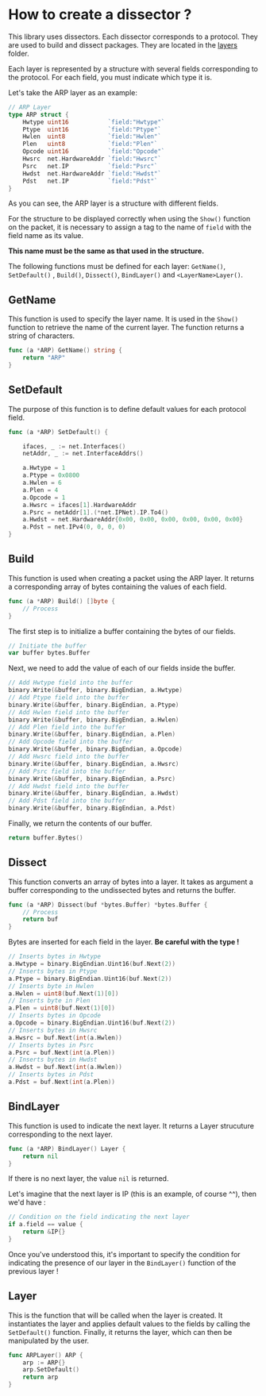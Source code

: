 # How to create a dissector ?

This library uses dissectors. Each dissector corresponds to a protocol. They are used to build and dissect packages. They are located in the [layers](../layers/) folder.

Each layer is represented by a structure with several fields corresponding to the protocol. For each field, you must indicate which type it is.  

Let's take the ARP layer as an example:

```go
// ARP Layer
type ARP struct {
	Hwtype uint16           `field:"Hwtype"`
	Ptype  uint16           `field:"Ptype"`
	Hwlen  uint8            `field:"Hwlen"`
	Plen   uint8            `field:"Plen"`
	Opcode uint16           `field:"Opcode"`
	Hwsrc  net.HardwareAddr `field:"Hwsrc"`
	Psrc   net.IP           `field:"Psrc"`
	Hwdst  net.HardwareAddr `field:"Hwdst"`
	Pdst   net.IP           `field:"Pdst"`
}
```

As you can see, the ARP layer is a structure with different fields. 

For the structure to be displayed correctly when using the `Show()` function on the packet, it is necessary to assign a tag to the name of `field` with the field name as its value. 

**This name must be the same as that used in the structure.**

The following functions must be defined for each layer: `GetName()`, `SetDefault()` , `Build()`, `Dissect()`, `BindLayer()` and `<LayerName>Layer()`.

## GetName

This function is used to specify the layer name. It is used in the `Show()` function to retrieve the name of the current layer. The function returns a string of characters.

```go
func (a *ARP) GetName() string {
	return "ARP"
}
```

## SetDefault

The purpose of this function is to define default values for each protocol field.

```go
func (a *ARP) SetDefault() {

	ifaces, _ := net.Interfaces()
	netAddr, _ := net.InterfaceAddrs()

	a.Hwtype = 1
	a.Ptype = 0x0800
	a.Hwlen = 6
	a.Plen = 4
	a.Opcode = 1
	a.Hwsrc = ifaces[1].HardwareAddr
	a.Psrc = netAddr[1].(*net.IPNet).IP.To4()
	a.Hwdst = net.HardwareAddr{0x00, 0x00, 0x00, 0x00, 0x00, 0x00}
	a.Pdst = net.IPv4(0, 0, 0, 0)
}
```


## Build

This function is used when creating a packet using the ARP layer. It returns a corresponding array of bytes containing the values of each field.

```go
func (a *ARP) Build() []byte {
    // Process
}
```

The first step is to initialize a buffer containing the bytes of our fields.

```go
// Initiate the buffer
var buffer bytes.Buffer
```

Next, we need to add the value of each of our fields inside the buffer. 

```go
// Add Hwtype field into the buffer
binary.Write(&buffer, binary.BigEndian, a.Hwtype)
// Add Ptype field into the buffer
binary.Write(&buffer, binary.BigEndian, a.Ptype)
// Add Hwlen field into the buffer
binary.Write(&buffer, binary.BigEndian, a.Hwlen)
// Add Plen field into the buffer
binary.Write(&buffer, binary.BigEndian, a.Plen)
// Add Opcode field into the buffer
binary.Write(&buffer, binary.BigEndian, a.Opcode)
// Add Hwsrc field into the buffer
binary.Write(&buffer, binary.BigEndian, a.Hwsrc)
// Add Psrc field into the buffer
binary.Write(&buffer, binary.BigEndian, a.Psrc)
// Add Hwdst field into the buffer
binary.Write(&buffer, binary.BigEndian, a.Hwdst)
// Add Pdst field into the buffer
binary.Write(&buffer, binary.BigEndian, a.Pdst)
```

Finally, we return the contents of our buffer.

```go
return buffer.Bytes()
```

## Dissect

This function converts an array of bytes into a layer. It takes as argument a buffer corresponding to the undissected bytes and returns the buffer.

```go
func (a *ARP) Dissect(buf *bytes.Buffer) *bytes.Buffer {
    // Process
    return buf
}
```

Bytes are inserted for each field in the layer. 
**Be careful with the type !**

```go
// Inserts bytes in Hwtype
a.Hwtype = binary.BigEndian.Uint16(buf.Next(2))
// Inserts bytes in Ptype
a.Ptype = binary.BigEndian.Uint16(buf.Next(2))
// Inserts byte in Hwlen
a.Hwlen = uint8(buf.Next(1)[0])
// Inserts byte in Plen
a.Plen = uint8(buf.Next(1)[0])
// Inserts bytes in Opcode
a.Opcode = binary.BigEndian.Uint16(buf.Next(2))
// Inserts bytes in Hwsrc
a.Hwsrc = buf.Next(int(a.Hwlen))
// Inserts bytes in Psrc
a.Psrc = buf.Next(int(a.Plen))
// Inserts bytes in Hwdst
a.Hwdst = buf.Next(int(a.Hwlen))
// Inserts bytes in Pdst
a.Pdst = buf.Next(int(a.Plen))
```

## BindLayer

This function is used to indicate the next layer. It returns a Layer strucuture corresponding to the next layer.

```go
func (a *ARP) BindLayer() Layer {
	return nil
}
```

If there is no next layer, the value `nil` is returned. 

Let's imagine that the next layer is IP (this is an example, of course ^^), then we'd have :

```go
// Condition on the field indicating the next layer
if a.field == value {
    return &IP{}
}
```

Once you've understood this, it's important to specify the condition for indicating the presence of our layer in the `BindLayer()` function of the previous layer !

## <LayerName>Layer

This is the function that will be called when the layer is created. It instantiates the layer and applies default values to the fields by calling the `SetDefault()` function. Finally, it returns the layer, which can then be manipulated by the user.

```go
func ARPLayer() ARP {
	arp := ARP{}
	arp.SetDefault()
	return arp
}
```